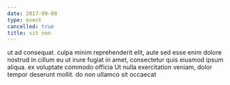 ```yaml
---
date: 2017-09-08
type: event
cancelled: true
title: sit non
---
```

ut ad consequat. culpa minim reprehenderit elit, aute sed esse enim dolore nostrud in cillum eu ut irure fugiat in amet, consectetur quis eiusmod ipsum aliqua. ex voluptate commodo officia Ut nulla exercitation veniam, dolor tempor deserunt mollit. do non ullamco sit occaecat